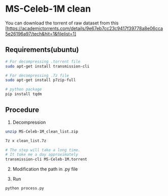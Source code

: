 # MS-Celeb-1M clean

You can download the torrent of raw dataset from this [https://academictorrents.com/details/9e67eb7cc23c9417f39778a8e06cca5e26196a97/tech&hit=1&filelist=1]


## Requirements(ubuntu)
 ``` sh
 # For decompressing .torrent file
sudo apt-get install transmission-cli

# For decompressing .7z file
sudo apt-get install p7zip-full 

 # python package
 pip install tqdm
 ```


 ## Procedure

 1. Decompression

``` sh
unzip MS-Celeb-1M_clean_list.zip

7z x clean_list.7z

# The step will take a long time.
# It toke me a day approximately
transmission-cli MS-Celeb-1M.torrent
```

2. Modification the path in .py file

3. Run
```sh
python process.py
```